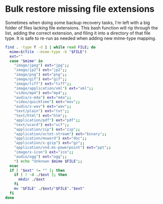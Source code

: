 # Bulk restore missing file extensions

Sometimes when doing some backup recovery tasks, I'm left with a big folder of files lacking file extensions. This bash function will rip through the list, adding the correct extension, and filing it into a directory of that file type. It is safe to re-run as needed when adding new mime-type mapping.

```bash
find . -type f -d 1 | while read FILE; do
  mime=$(file --mime-type -b "$FILE")
  ext=""
  case "$mime" in
    "image/jpeg") ext="jpg";;
    "image/jp2") ext="jp2";;
    "image/png") ext="png";;
    "image/gif") ext="gif";;
    "image/tiff") ext="tiff";;
    "image/application/xml") ext="xml";;
    "video/mp4") ext="mp4";;
    "audio/x-m4a") ext="m4a";;
    "video/quicktime") ext="mov";;
    "audio/x-wav") ext="wav";;
    "text/plain") ext="txt";;
    "text/html") ext="htm";;
    "application/pdf") ext="pdf";;
    "text/vcard") ext="vcf";;
    "application/zip") ext="zip";;
    "application/octet-stream") ext="binary";;
    "application/msword") ext="doc";;
    "application/x-gzip") ext="gz";;
    "application/vnd.ms-powerpoint") ext="ppt";;
    "image/x-icon") ext="ico";;
    "audio/ogg") ext="ogg";;
    *) echo "Unknown $mime $FILE";;
  esac
  if [ "$ext" != "" ]; then
    if [ ! -d ./$ext ]; then
      mkdir ./$ext
    fi
    mv "$FILE" ./$ext/"$FILE"."$ext"
  fi
done
```
